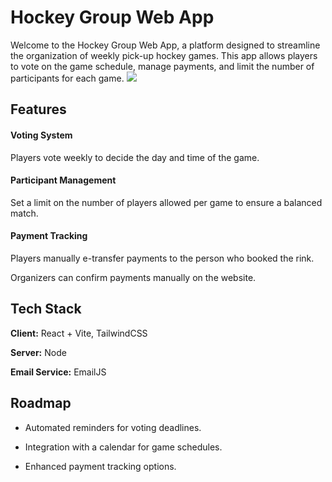 
# Hockey Group Web App


Welcome to the Hockey Group Web App, a platform designed to streamline the organization of weekly pick-up hockey games. This app allows players to vote on the game schedule, manage payments, and limit the number of participants for each game.
<img src="https://ibb.co/6bMDKPq">



## Features

#### Voting System

Players vote weekly to decide the day and time of the game.

#### Participant Management

Set a limit on the number of players allowed per game to ensure a balanced match.

#### Payment Tracking

Players manually e-transfer payments to the person who booked the rink.

Organizers can confirm payments manually on the website.


## Tech Stack

**Client:** React + Vite, TailwindCSS 

**Server:** Node

**Email Service:** EmailJS


## Roadmap

- Automated reminders for voting deadlines.



- Integration with a calendar for game schedules.

- Enhanced payment tracking options.

